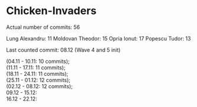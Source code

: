 # Chicken-Invaders

Actual number of commits: 56

Lung Alexandru:     11
Moldovan Theodor:   15
Opria Ionut:        17
Popescu Tudor:      13

Last counted commit: 08.12 (Wave 4 and 5 init)

(04.11 - 10.11: 10 commits);   
(11.11 - 17.11: 11 commits);   
(18.11 - 24.11: 11 commits);   
(25.11 - 01.12: 12 commits);   
(02.12 - 08.12: 12 commits);   
09.12 - 15.12:   
16.12 - 22.12:   
